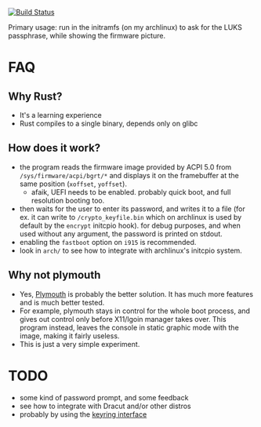 [![Build Status](https://travis-ci.org/gdamjan/fb-ask-pass-rs.svg?branch=master)](https://travis-ci.org/gdamjan/fb-ask-pass-rs)


Primary usage: run in the initramfs (on my archlinux) to ask for the LUKS passphrase, while showing the firmware picture.

# FAQ

## Why Rust?

- It's a learning experience
- Rust compiles to a single binary, depends only on glibc


## How does it work?

- the program reads the firmware image provided by ACPI 5.0 from `/sys/firmware/acpi/bgrt/*` and displays it on the
  framebuffer at the same position (`xoffset`, `yoffset`).
  - afaik, UEFI needs to be enabled. probably quick boot, and full resolution booting too.
- then waits for the user to enter its password, and writes it to a file (for ex. it can write to
  `/crypto_keyfile.bin` which on archlinux is used by default by the `encrypt` initcpio hook). for debug purposes, and when used without any argument, the password is printed on stdout.
- enabling the `fastboot` option on `i915` is recommended.
- look in `arch/` to see how to integrate with archlinux's initcpio system.

## Why not plymouth

- Yes, [Plymouth](https://www.freedesktop.org/wiki/Software/Plymouth/) is probably the better solution. It has much
  more features and is much better tested.
- For example, plymouth stays in control for the whole boot process, and gives out control only before X11/lgoin manager takes over. This program instead, leaves the console in static graphic mode with the image, making it fairly useless.
- This is just a very simple experiment.


# TODO

- some kind of password prompt, and some feedback
- see how to integrate with Dracut and/or other distros
- probably by using the [keyring interface](https://gitlab.com/cryptsetup/cryptsetup/blob/master/docs/Keyring.txt)
